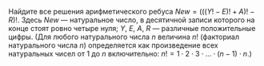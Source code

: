 Найдите все решения арифметического ребуса $New = (((Y! - E)! + A)! - R)!.$  Здесь $New$ — натуральное число, в десятичной записи которого на конце стоят ровно четыре нуля; $Y,$ $E,$ $A,$ $R$ — различные положительные цифры. (Для любого натурального числа $n$ величина $n!$ (факториал натурального числа $n$)  определяется как произведение всех натуральных чисел от 1 до $n$ включительно: $n! = 1\cdot 2 \cdot 3 \cdot \ldots \cdot (n-1) \cdot n.$)
